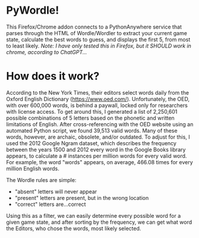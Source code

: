 # PyWordle!
This Firefox/Chrome addon connects to a PythonAnywhere service that parses through the HTML of Wordle/Wordler to extract your current game state, calculate the best words to guess, and displays the first 5, from most to least likely. 
*Note: I have only tested this in Firefox, but it SHOULD work in chrome, according to ChatGPT...*

# How does it work?
According to the New York Times, their editors select words daily from the Oxford English Dictionary (https://www.oed.com/). Unfortunately, the OED, with over 600,000 words, is behind a paywall, locked only for researchers with license access. To get around this, I generated a list of 2,250,601 possible combinations of 5 letters based on the phonetic and written limitations of English. After cross-referencing with the OED website using an automated Python script, we found 39,513 valid words. Many of these words, however, are archaic, obsolete, and/or outdated. To adjust for this, I used the 2012 Google Ngram dataset, which describes the frequency between the years 1500 and 2012 every word in the Google Books library appears, to calculate a # instances per million words for every valid word. For example, the word "words" appears, on average, 466.08 times for every million English words.

The Wordle rules are simple:
- "absent" letters will never appear
- "present" letters are present, but in the wrong location
- "correct" letters are...correct

Using this as a filter, we can easily determine every possible word for a given game state, and after sorting by the frequency, we can get what word the Editors, who chose the words, most likely selected.
